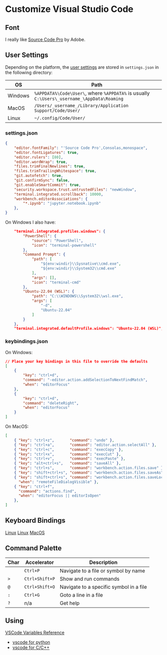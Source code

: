 # Customize Visual Studio Code

## Font

I really like [Source Code Pro](../fonts.html) by Adobe.

## User Settings

Depending on the platform, the [user
settings](https://code.visualstudio.com/docs/getstarted/settings)
are stored in `settings.json` in the following directory:

OS|Path
--|---
Windows|`%APPDATA%\Code\User\`, where `%APPDATA%` is usually `C:\Users\_username_\AppData\Roaming`
MacOS|`/Users/_username_/Library/Application Support/Code/User/`
Linux|`~/.config/Code/User/`

### settings.json

```json
{
    "editor.fontFamily": "'Source Code Pro',Consolas,monospace",
    "editor.fontLigatures": true,
    "editor.rulers": [80],
    "editor.wordWrap": true,
    "files.trimFinalNewlines": true,
    "files.trimTrailingWhitespace": true,
    "git.autofetch": true,
    "git.confirmSync": false,
    "git.enableSmartCommit": true,
    "security.workspace.trust.untrustedFiles": "newWindow",
    "terminal.integrated.scrollback": 10000,
    "workbench.editorAssociations": {
        "*.ipynb": "jupyter.notebook.ipynb"
    },
}
```

On Windows I also have:
```json
    "terminal.integrated.profiles.windows": {
        "PowerShell": {
            "source": "PowerShell",
            "icon": "terminal-powershell"
        },
        "Command Prompt": {
            "path": [
                "${env:windir}\\Sysnative\\cmd.exe",
                "${env:windir}\\System32\\cmd.exe"
            ],
            "args": [],
            "icon": "terminal-cmd"
        },
        "Ubuntu-22.04 (WSL)": {
            "path": "C:\\WINDOWS\\System32\\wsl.exe",
            "args": [
                "-d",
                "Ubuntu-22.04"
            ]
        }
    },
    "terminal.integrated.defaultProfile.windows": "Ubuntu-22.04 (WSL)",
```

### keybindings.json

On Windows:

```json
// Place your key bindings in this file to override the defaults
[
    {
        "key": "ctrl+d",
        "command": "-editor.action.addSelectionToNextFindMatch",
        "when": "editorFocus"
    },
    {
        "key": "ctrl+d",
        "command": "deleteRight",
        "when": "editorFocus"
    }
]
```

On MacOS:

```json
[
    { "key": "ctrl+z",       "command": "undo" },
    { "key": "ctrl+a",       "command": "editor.action.selectAll" },
    { "key": "ctrl+c",       "command": "execCopy" },
    { "key": "ctrl+x",       "command": "execCut" },
    { "key": "ctrl+v",       "command": "execPaste" },
    { "key": "alt+ctrl+s",   "command": "saveAll" },
    { "key": "ctrl+s",       "command": "workbench.action.files.save" },
    { "key": "shift+ctrl+s", "command": "workbench.action.files.saveAs" },
    { "key": "shift+ctrl+s", "command": "workbench.action.files.saveLocalFile",
      "when": "remoteFileDialogVisible" },
    { "key": "ctrl+f",
      "command": "actions.find",
      "when": "editorFocus || editorIsOpen"
    },
]
```
## Keyboard Bindings

[Linux](keys-linux.md)
[Linux](keys-windows.md)
[MacOS](keys-mac.md)

## Command Palette

Char|Accelerator|Description
----|-----------|-----------
&nbsp;|`Ctrl+P`|Navigate to a file or symbol by name
`>`|`Ctrl+Shift+P`|Show and run commands
`@`|`Ctrl+Shift+O`|Navigate to a specific symbol in a file
`:`|`Ctrl+G`|Goto a line in a file
`?`|n/a|Get help


## Using

[VSCode Variables Reference](https://code.visualstudio.com/docs/editor/variables-reference)

* [vscode for python](python.py)
* [vscode for C/C++](c_c++.md)
